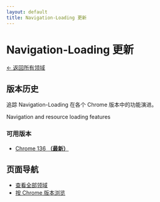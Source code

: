 ```yaml
---
layout: default
title: Navigation-Loading 更新
---
```


# Navigation-Loading 更新

[← 返回所有领域](../index-zh.html)

## 版本历史

追踪 Navigation-Loading 在各个 Chrome 版本中的功能演进。

Navigation and resource loading features

### 可用版本

- [Chrome 136 **（最新）**](./chrome-136-zh.html)

## 页面导航

- [查看全部领域](../index-zh.html)
- [按 Chrome 版本浏览](../../versions/index-zh.html)

